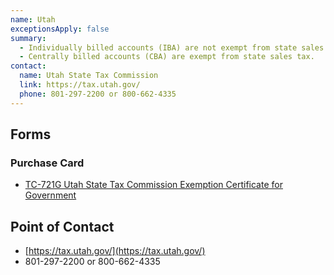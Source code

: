 ```yaml
---
name: Utah
exceptionsApply: false
summary:
  - Individually billed accounts (IBA) are not exempt from state sales tax.
  - Centrally billed accounts (CBA) are exempt from state sales tax.
contact:
  name: Utah State Tax Commission
  link: https://tax.utah.gov/
  phone: 801-297-2200 or 800-662-4335
---
```


## Forms

### Purchase Card

* [TC-721G Utah State Tax Commission Exemption Certificate for Government](https://tax.utah.gov/forms-pubs)

## Point of Contact
- [https://tax.utah.gov/](https://tax.utah.gov/)
- 801-297-2200 or 800-662-4335